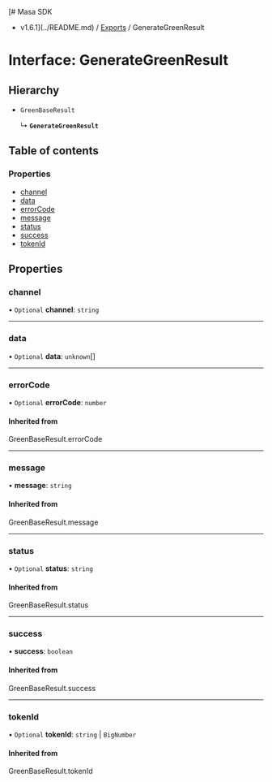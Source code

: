 [# Masa SDK
 - v1.6.1](../README.md) / [Exports](../modules.md) / GenerateGreenResult

# Interface: GenerateGreenResult

## Hierarchy

- `GreenBaseResult`

  ↳ **`GenerateGreenResult`**

## Table of contents

### Properties

- [channel](GenerateGreenResult.md#channel)
- [data](GenerateGreenResult.md#data)
- [errorCode](GenerateGreenResult.md#errorcode)
- [message](GenerateGreenResult.md#message)
- [status](GenerateGreenResult.md#status)
- [success](GenerateGreenResult.md#success)
- [tokenId](GenerateGreenResult.md#tokenid)

## Properties

### channel

• `Optional` **channel**: `string`

___

### data

• `Optional` **data**: `unknown`[]

___

### errorCode

• `Optional` **errorCode**: `number`

#### Inherited from

GreenBaseResult.errorCode

___

### message

• **message**: `string`

#### Inherited from

GreenBaseResult.message

___

### status

• `Optional` **status**: `string`

#### Inherited from

GreenBaseResult.status

___

### success

• **success**: `boolean`

#### Inherited from

GreenBaseResult.success

___

### tokenId

• `Optional` **tokenId**: `string` \| `BigNumber`

#### Inherited from

GreenBaseResult.tokenId
